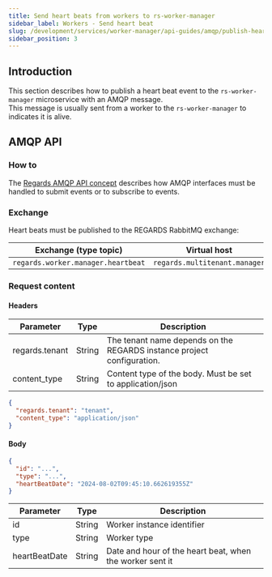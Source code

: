```yaml
---
title: Send heart beats from workers to rs-worker-manager
sidebar_label: Workers - Send heart beat
slug: /development/services/worker-manager/api-guides/amqp/publish-heartbeat
sidebar_position: 3
---
```


## Introduction

This section describes how to publish a heart beat event to the `rs-worker-manager` microservice with an AMQP message.  
This message is usually sent from a worker to the `rs-worker-manager` to indicates it is alive.

## AMQP API

### How to

The [Regards AMQP API concept](../../../../concepts/06-amqp-api.md) describes how AMQP interfaces must be handled to
submit events or to subscribe to events.

### Exchange

Heart beats must be published to the REGARDS RabbitMQ exchange:

| Exchange (type topic)              | Virtual host                  |
|------------------------------------|-------------------------------|
| `regards.worker.manager.heartbeat` | `regards.multitenant.manager` |

### Request content

#### Headers

| Parameter      | Type   | Description                                                            |
|----------------|--------|------------------------------------------------------------------------|
| regards.tenant | String | The tenant name depends on the REGARDS instance project configuration. |
| content_type   | String | Content type of the body. Must be set to application/json              |

```json title="Example of the headers of a heartbeat request event message"
{
  "regards.tenant": "tenant",
  "content_type": "application/json"
}
```

#### Body

```json
{
  "id": "...",
  "type": "...",
  "heartBeatDate": "2024-08-02T09:45:10.662619355Z"
}
```

| Parameter     | Type   | Description                                              |
|---------------|--------|----------------------------------------------------------|
| id            | String | Worker instance identifier                               |
| type          | String | Worker type                                              |
| heartBeatDate | String | Date and hour of the heart beat, when the worker sent it |